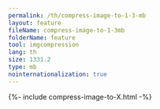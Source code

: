 ```yaml
---
permalink: /th/compress-image-to-1-3-mb
layout: feature
fileName: compress-image-to-1-3mb
folderName: feature
tool: imgcompression
lang: th
size: 1331.2
type: mb
nointernationalization: true
---
```

{%- include compress-image-to-X.html -%}
      